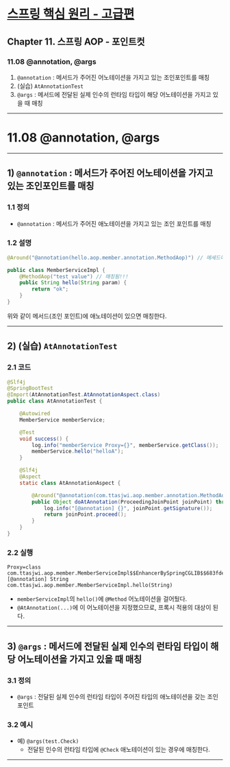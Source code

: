 # <a href = "../README.md" target="_blank">스프링 핵심 원리 - 고급편</a>
## Chapter 11. 스프링 AOP - 포인트컷
### 11.08 @annotation, @args
1) `@annotation` : 메서드가 주어진 어노테이션을 가지고 있는 조인포인트를 매칭
2) (실습) `AtAnnotationTest`
3) `@args` : 메서드에 전달된 실제 인수의 런타임 타입이 해당 어노테이션을 가지고 있을 때 매칭
---

# 11.08 @annotation, @args

---

## 1) `@annotation` : 메서드가 주어진 어노테이션을 가지고 있는 조인포인트를 매칭

### 1.1 정의
- `@annotation` : 메서드가 주어진 애노테이션을 가지고 있는 조인 포인트를 매칭

### 1.2 설명
```java
@Around("@annotation(hello.aop.member.annotation.MethodAop)") // 메세드에 이 어노테이션이 있는 조인포인트를 매칭해!
```
```java
public class MemberServiceImpl {
    @MethodAop("test value") // 매칭됨!!!
    public String hello(String param) {
        return "ok";
    }
}
```
위와 같이 메서드(조인 포인트)에 애노테이션이 있으면 매칭한다.

---

## 2) (실습) `AtAnnotationTest`

### 2.1 코드
```java
@Slf4j
@SpringBootTest
@Import(AtAnnotationTest.AtAnnotationAspect.class)
public class AtAnnotationTest {

    @Autowired
    MemberService memberService;

    @Test
    void success() {
        log.info("memberService Proxy={}", memberService.getClass());
        memberService.hello("helloA");
    }

    @Slf4j
    @Aspect
    static class AtAnnotationAspect {

        @Around("@annotation(com.ttasjwi.aop.member.annotation.MethodAop)")
        public Object doAtAnnotation(ProceedingJoinPoint joinPoint) throws Throwable {
            log.info("[@annotation] {}", joinPoint.getSignature());
            return joinPoint.proceed();
        }
    }
}
```

### 2.2 실행
```shell
Proxy=class com.ttasjwi.aop.member.MemberServiceImpl$$EnhancerBySpringCGLIB$$683fdeae
[@annotation] String com.ttasjwi.aop.member.MemberServiceImpl.hello(String)
```
- `memberServiceImpl`의 `hello()`에 `@Method` 어노테이션을 걸어뒀다.
- `@AtAnnotation(...)`에 이 어노테이션을 지정했으므로, 프록시 적용의 대상이 된다.

---

## 3) `@args` : 메서드에 전달된 실제 인수의 런타임 타입이 해당 어노테이션을 가지고 있을 때 매칭

### 3.1 정의
- `@args` : 전달된 실제 인수의 런타임 타입이 주어진 타입의 애노테이션을 갖는 조인 포인트

### 3.2 예시
- 예) `@args(test.Check)`
  - 전달된 인수의 런타임 타입에 `@Check` 애노테이션이 있는 경우에 매칭한다.

---
